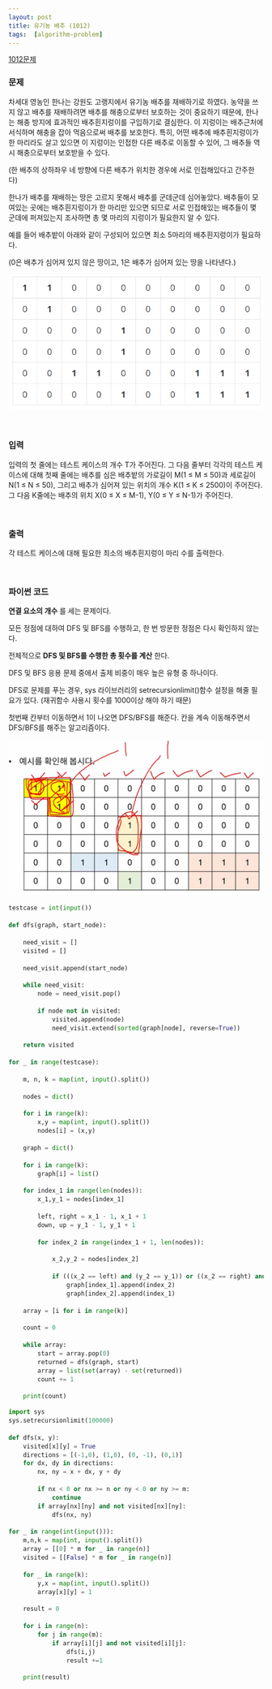 ```yaml
---
layout: post
title: 유기농 배추 (1012)
tags:  [algorithm-problem]
---
```


[1012문제](https://www.acmicpc.net/problem/1012)


### 문제
차세대 영농인 한나는 강원도 고랭지에서 유기농 배추를 재배하기로 하였다. 농약을 쓰지 않고 배추를 재배하려면 배추를 해충으로부터 보호하는 것이 중요하기 때문에, 한나는 해충 방지에 효과적인 배추흰지렁이를 구입하기로 결심한다. 이 지렁이는 배추근처에 서식하며 해충을 잡아 먹음으로써 배추를 보호한다. 특히, 어떤 배추에 배추흰지렁이가 한 마리라도 살고 있으면 이 지렁이는 인접한 다른 배추로 이동할 수 있어, 그 배추들 역시 해충으로부터 보호받을 수 있다.

(한 배추의 상하좌우 네 방향에 다른 배추가 위치한 경우에 서로 인접해있다고 간주한다)

한나가 배추를 재배하는 땅은 고르지 못해서 배추를 군데군데 심어놓았다. 배추들이 모여있는 곳에는 배추흰지렁이가 한 마리만 있으면 되므로 서로 인접해있는 배추들이 몇 군데에 퍼져있는지 조사하면 총 몇 마리의 지렁이가 필요한지 알 수 있다.

예를 들어 배추밭이 아래와 같이 구성되어 있으면 최소 5마리의 배추흰지렁이가 필요하다.

(0은 배추가 심어져 있지 않은 땅이고, 1은 배추가 심어져 있는 땅을 나타낸다.)

![Alt text](/public/post/2020_01_16_1012/howto_0.PNG)

&nbsp;

### 입력
입력의 첫 줄에는 테스트 케이스의 개수 T가 주어진다. 그 다음 줄부터 각각의 테스트 케이스에 대해 첫째 줄에는 배추를 심은 배추밭의 가로길이 M(1 ≤ M ≤ 50)과 세로길이 N(1 ≤ N ≤ 50), 그리고 배추가 심어져 있는 위치의 개수 K(1 ≤ K ≤ 2500)이 주어진다. 그 다음 K줄에는 배추의 위치 X(0 ≤ X ≤ M-1), Y(0 ≤ Y ≤ N-1)가 주어진다.

&nbsp;

### 출력
각 테스트 케이스에 대해 필요한 최소의 배추흰지렁이 마리 수를 출력한다.

&nbsp;

### 파이썬 코드
**연결 요소의 개수** 를 세는 문제이다.

모든 정점에 대하여 DFS 및 BFS를 수행하고, 한 번 방문한 정점은 다시 확인하지 않는다.

전체적으로 **DFS 및 BFS를 수행한 총 횟수를 계산** 한다.

DFS 및 BFS  응용 문제 중에서 출제 비중이 매우 높은 유형 중 하나이다.

DFS로 문제를 푸는 경우, sys 라이브러리의 setrecursionlimit()함수 설정을 해줄 필요가 있다. (재귀함수 사용시 횟수를 1000이상 해야 하기 때문)

첫번째 칸부터 이동하면서 1이 나오면 DFS/BFS를 해준다. 칸을 계속 이동해주면서 DFS/BFS를 해주는 알고리즘이다.

![Alt text](/public/post/2020_01_16_1012/howto_1.PNG)


~~~python
testcase = int(input())

def dfs(graph, start_node):

    need_visit = []
    visited = []

    need_visit.append(start_node)

    while need_visit:
        node = need_visit.pop()

        if node not in visited:
            visited.append(node)
            need_visit.extend(sorted(graph[node], reverse=True))

    return visited

for _ in range(testcase):

    m, n, k = map(int, input().split())

    nodes = dict()

    for i in range(k):
        x,y = map(int, input().split())
        nodes[i] = (x,y)

    graph = dict()

    for i in range(k):
        graph[i] = list()

    for index_1 in range(len(nodes)):
        x_1,y_1 = nodes[index_1]

        left, right = x_1 - 1, x_1 + 1
        down, up = y_1 - 1, y_1 + 1

        for index_2 in range(index_1 + 1, len(nodes)):

            x_2,y_2 = nodes[index_2]

            if (((x_2 == left) and (y_2 == y_1)) or ((x_2 == right) and (y_2 == y_1)) or ((y_2 == up) and (x_2 == x_1)) or ((y_2 == down) and (x_2 == x_1))):
                graph[index_1].append(index_2)
                graph[index_2].append(index_1)

    array = [i for i in range(k)]

    count = 0

    while array:
        start = array.pop(0)
        returned = dfs(graph, start)
        array = list(set(array) - set(returned))
        count += 1

    print(count)
~~~

~~~python
import sys
sys.setrecursionlimit(100000)

def dfs(x, y):
    visited[x][y] = True
    directions = [(-1,0), (1,0), (0, -1), (0,1)]
    for dx, dy in directions:
        nx, ny = x + dx, y + dy

        if nx < 0 or nx >= n or ny < 0 or ny >= m:
            continue
        if array[nx][ny] and not visited[nx][ny]:
            dfs(nx, ny)

for _ in range(int(input())):
    m,n,k = map(int, input().split())
    array = [[0] * m for _ in range(n)]
    visited = [[False] * m for _ in range(n)]

    for _ in range(k):
        y,x = map(int, input().split())
        array[x][y] = 1

    result = 0

    for i in range(n):
        for j in range(m):
            if array[i][j] and not visited[i][j]:
                dfs(i,j)
                result +=1

    print(result)
~~~
